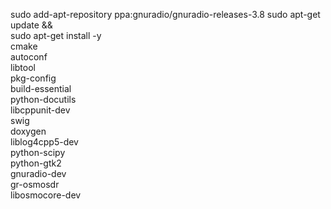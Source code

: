 sudo add-apt-repository ppa:gnuradio/gnuradio-releases-3.8
sudo apt-get update && \
sudo apt-get install -y \
    cmake \
    autoconf \
    libtool \
    pkg-config \
    build-essential \
    python-docutils \
    libcppunit-dev \
    swig \
    doxygen \
    liblog4cpp5-dev \
    python-scipy \
    python-gtk2 \
    gnuradio-dev \
    gr-osmosdr \
    libosmocore-dev

